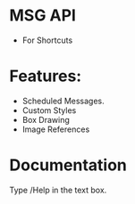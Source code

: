 # MSG API
- For Shortcuts
# Features:
- Scheduled Messages.
- Custom Styles
- Box Drawing
- Image References
# Documentation
Type /Help in the text box.
